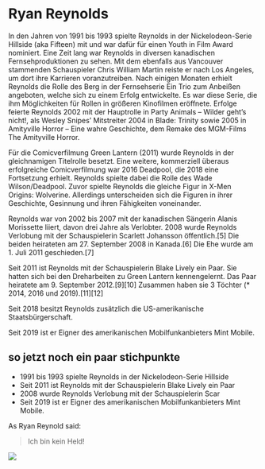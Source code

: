 # Ryan Reynolds
In den Jahren von 1991 bis 1993 spielte Reynolds in der Nickelodeon-Serie Hillside (aka Fifteen) mit und war dafür für einen Youth in Film Award nominiert. Eine Zeit lang war Reynolds in diversen kanadischen Fernsehproduktionen zu sehen. Mit dem ebenfalls aus Vancouver stammenden Schauspieler Chris William Martin reiste er nach Los Angeles, um dort ihre Karrieren voranzutreiben. Nach einigen Monaten erhielt Reynolds die Rolle des Berg in der Fernsehserie Ein Trio zum Anbeißen angeboten, welche sich zu einem Erfolg entwickelte. Es war diese Serie, die ihm Möglichkeiten für Rollen in größeren Kinofilmen eröffnete. Erfolge feierte Reynolds 2002 mit der Hauptrolle in Party Animals – Wilder geht’s nicht!, als Wesley Snipes’ Mitstreiter 2004 in Blade: Trinity sowie 2005 in Amityville Horror – Eine wahre Geschichte, dem Remake des MGM-Films The Amityville Horror.

Für die Comicverfilmung Green Lantern (2011) wurde Reynolds in der gleichnamigen Titelrolle besetzt. Eine weitere, kommerziell überaus erfolgreiche Comicverfilmung war 2016 Deadpool, die 2018 eine Fortsetzung erhielt. Reynolds spielte dabei die Rolle des Wade Wilson/Deadpool. Zuvor spielte Reynolds die gleiche Figur in X-Men Origins: Wolverine. Allerdings unterscheiden sich die Figuren in ihrer Geschichte, Gesinnung und ihren Fähigkeiten voneinander.

Reynolds war von 2002 bis 2007 mit der kanadischen Sängerin Alanis Morissette liiert, davon drei Jahre als Verlobter. 2008 wurde Reynolds Verlobung mit der Schauspielerin Scarlett Johansson öffentlich.[5] Die beiden heirateten am 27. September 2008 in Kanada.[6] Die Ehe wurde am 1. Juli 2011 geschieden.[7]

Seit 2011 ist Reynolds mit der Schauspielerin Blake Lively ein Paar. Sie hatten sich bei den Dreharbeiten zu Green Lantern kennengelernt. Das Paar heiratete am 9. September 2012.[9][10] Zusammen haben sie 3 Töchter (* 2014, 2016 und 2019).[11][12]

Seit 2018 besitzt Reynolds zusätzlich die US-amerikanische Staatsbürgerschaft.

Seit 2019 ist er Eigner des amerikanischen Mobilfunkanbieters Mint Mobile.

## so jetzt noch ein paar stichpunkte

* 1991 bis 1993 spielte Reynolds in der Nickelodeon-Serie Hillside
* Seit 2011 ist Reynolds mit der Schauspielerin Blake Lively ein Paar
* 2008 wurde Reynolds Verlobung mit der Schauspielerin Scar
* Seit 2019 ist er Eigner des amerikanischen Mobilfunkanbieters Mint Mobile.






As Ryan Reynold said:
> Ich bin kein Held!

<img src="https://external-content.duckduckgo.com/iu/?u=https%3A%2F%2Ftse1.mm.bing.net%2Fth%3Fid%3DOIP.-XGjsTBkSVk-GoUpC0UbUgHaHw%26pid%3DApi&f=1">